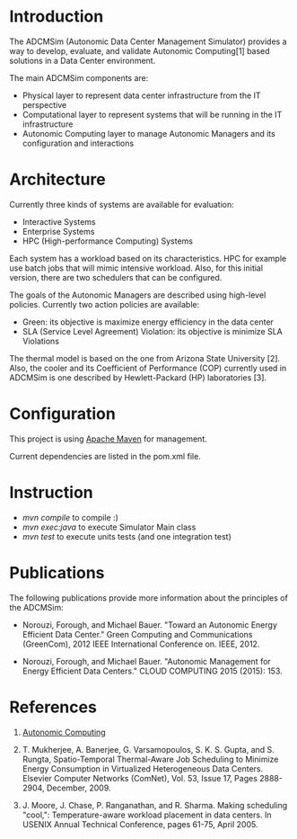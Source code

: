 Introduction
============

The ADCMSim (Autonomic Data Center Management Simulator) provides a
way to develop, evaluate, and validate Autonomic Computing\[1\] based
solutions in a Data Center environment.

The main ADCMSim components are:
* Physical layer to represent data center infrastructure from the IT perspective
* Computational layer to represent systems that will be running in the
IT infrastructure
* Autonomic Computing layer to manage Autonomic Managers and its
configuration and interactions

Architecture
===========

Currently three kinds of systems are available for evaluation:
* Interactive Systems
* Enterprise Systems
* HPC (High-performance Computing) Systems

Each system has a workload based on its characteristics. HPC for
example use batch jobs that will mimic intensive workload. Also, for
this initial version, there are two schedulers that can be configured.

The goals of the Autonomic Managers are described using high-level
policies. Currently two action policies are available:
* Green: its objective is maximize energy efficiency in the data center
* SLA (Service Level Agreement) Violation: its objective is minimize SLA Violations

The thermal model is based on the one from Arizona State University
\[2\]. Also, the cooler and its Coefficient of Performance (COP)
currently used in ADCMSim is one described by Hewlett-Packard (HP)
laboratories \[3\].

Configuration
=============

This project is using [Apache Maven](https://maven.apache.org/) for management.

Current dependencies are listed in the pom.xml file.

# Instruction

* *mvn compile* to compile :)
* *mvn exec:java* to execute Simulator Main class
* *mvn test* to execute units tests (and one integration test)

Publications
============

The following publications provide more information about the
principles of the ADCMSim:

* Norouzi, Forough, and Michael Bauer. "Toward an Autonomic Energy
  Efficient Data Center." Green Computing and Communications
  (GreenCom), 2012 IEEE International Conference on. IEEE, 2012.

* Norouzi, Forough, and Michael Bauer. "Autonomic Management for
Energy Efficient Data Centers." CLOUD COMPUTING 2015 (2015): 153.


References
==========

1. [Autonomic Computing](https://en.wikipedia.org/wiki/Autonomic_computing
   "Autonomic Computing")

2. T. Mukherjee, A. Banerjee, G. Varsamopoulos, S. K. S. Gupta, and
S. Rungta, Spatio-Temporal Thermal-Aware Job Scheduling to Minimize
Energy Consumption in Virtualized Heterogeneous Data Centers. Elsevier
Computer Networks (ComNet), Vol. 53, Issue 17, Pages 2888-2904,
December, 2009.

3. J. Moore, J. Chase, P. Ranganathan, and R. Sharma. Making
scheduling "cool,": Temperature-aware workload placement in data
centers. In USENIX Annual Technical Conference, pages 61-75,
April 2005.

